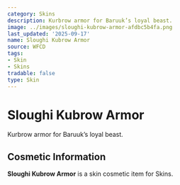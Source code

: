 ```yaml
---
category: Skins
description: Kurbrow armor for Baruuk’s loyal beast.
image: ../images/sloughi-kubrow-armor-afdbc5b4fa.png
last_updated: '2025-09-17'
name: Sloughi Kubrow Armor
source: WFCD
tags:
- Skin
- Skins
tradable: false
type: Skin
---
```


# Sloughi Kubrow Armor

Kurbrow armor for Baruuk’s loyal beast.

## Cosmetic Information

**Sloughi Kubrow Armor** is a skin cosmetic item for Skins.

